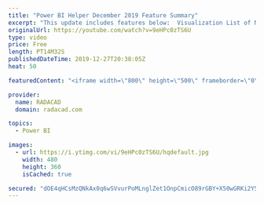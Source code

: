 ```yaml
---
title: "Power BI Helper December 2019 Feature Summary"
excerpt: "This update includes features below:  Visualization List of NOT used fields or tables New layout Visualization tab Bookmarks and tables added there Fewer clicks, easier navigation Better look Search enhancement (Bug-fix) Pages metadata (size, filter, order, etc) Visuals metadata (type, custom title,"
originalUrl: https://youtube.com/watch?v=9eHPc0zTS6U
type: video
price: Free
length: PT14M32S
publishedDateTime: 2019-12-27T20:38:05Z
heat: 50

featuredContent: "<iframe width=\"800\" height=\"500\" frameborder=\"0\" src=\"https://www.youtube.com/embed/9eHPc0zTS6U\" allow=\"accelerometer; autoplay; encrypted-media; gyroscope; picture-in-picture\" allowfullscreen></iframe>"

provider:
  name: RADACAD
  domain: radacad.com

topics:
  - Power BI

images:
  - url: https://i.ytimg.com/vi/9eHPc0zTS6U/hqdefault.jpg
    width: 480
    height: 360
    isCached: true

secured: "dOE4qHCsMzQNkAx0q6wSVvurPoMLnglZet1OnpCmicO89rGBY+X50wGRKi2Y5zwANOmQqh2iuMehblPVOmGf14OLhxlVxZ4x7LNu+EKd/v5NmSuVL3C96N0T0uice+iW+GL4r1N4+6uoiswHGDYkLqPfqHKFjc81IFEUnHOYeLhPFgzJZWPthCk0sm/lwhCOVqfAShcULPAI/ZWMM+xtCwp89iXsPq7uYbLPFuTJEatQ1GRaiL1QMbRaFwX4cbincIcNbs0D91Al2w3pXSJGxi+6tovJ6cBr5xHTSjsbiehxaeV6h5VXEXygJ+NMeOU0cyQVdVcmabEY+qaS+TPkFmqeQiDF9eId3JTUUDpa/T8kkPYJlx+WJtWpQKWSfgbt5x7DdRq3h6J4qHxcD91BrqYFvh1sfY09bIsaruOyvO4=;R+nHQu/h4fmsf+O5NGNBxg=="
---
```


